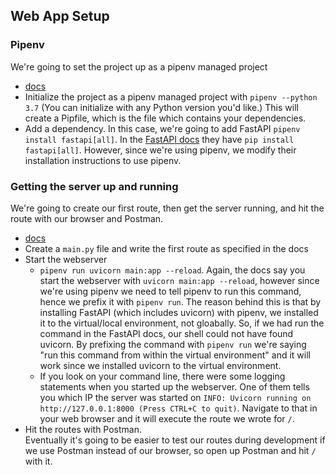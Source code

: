 ## Web App Setup

### Pipenv
We're going to set the project up as a pipenv managed project
- [docs](https://github.com/pypa/pipenv)
- Initialize the project as a pipenv managed project with `pipenv --python 3.7` (You can initialize with any Python version you'd like.) This will create a Pipfile, which is the file which contains your dependencies.
- Add a dependency. In this case, we're going to add FastAPI `pipenv install fastapi[all]`. In the [FastAPI docs](https://fastapi.tiangolo.com/tutorial/intro/) they have `pip install fastapi[all]`. However, since we're using pipenv, we modify their installation instructions to use pipenv.
        
### Getting the server up and running
We're going to create our first route, then get the server running, and hit the route with our browser and Postman.
- [docs](https://fastapi.tiangolo.com/tutorial/first-steps/)
- Create a `main.py` file and write the first route as specified in the docs
- Start the webserver
    - `pipenv run uvicorn main:app --reload`. Again, the docs say you start the webserver with `uvicorn main:app --reload`, however since we're using pipenv we need to tell pipenv to run this command, hence we prefix it with `pipenv run`. The reason behind this is that by installing FastAPI (which includes uvicorn) with pipenv, we installed it to the virtual/local environment, not gloabally. So, if we had run the command in the FastAPI docs, our shell could not have found uvicorn. By prefixing the command with `pipenv run` we're saying "run this command from within the virtual environment" and it will work since we installed uvicorn to the virtual environment.
    - If you look on your command line, there were some logging statements when you started up the webserver. One of them tells you which IP the server was started on `INFO: Uvicorn running on http://127.0.0.1:8000 (Press CTRL+C to quit)`. Navigate to that in your web browser and it will execute the route we wrote for `/`.
- Hit the routes with Postman.<br>Eventually it's going to be easier to test our routes during development if we use Postman instead of our browser, so open up Postman and hit `/` with it.